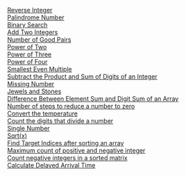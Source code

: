 [Reverse Integer](https://leetcode.com/problems/reverse-integer/)<br/>
[Palindrome Number](https://leetcode.com/problems/palindrome-number/)<br/>
[Binary Search](https://leetcode.com/problems/binary-search/)<br/>
[Add Two Integers](https://leetcode.com/problems/add-two-integers/)<br/>
[Number of Good Pairs](https://leetcode.com/problems/number-of-good-pairs/)<br/>
[Power of Two](https://leetcode.com/problems/power-of-two/submissions/874171026/)<br/>
[Power of Three](https://leetcode.com/problems/power-of-three/description/)<br/>
[Power of Four](https://leetcode.com/problems/power-of-four/description/)<br/>
[Smallest Even Multiple](https://leetcode.com/problems/smallest-even-multiple/description/)<br/>
[Subtract the Product and Sum of Digits of an Integer](https://leetcode.com/problems/subtract-the-product-and-sum-of-digits-of-an-integer/description/)<br/>
[Missing Number](https://leetcode.com/problems/missing-number/)<br/>
[Jewels and Stones](https://leetcode.com/problems/jewels-and-stones/)<br/>
[Difference Between Element Sum and Digit Sum of an Array](https://leetcode.com/problems/difference-between-element-sum-and-digit-sum-of-an-array/)<br/>
[Number of steps to reduce a number to zero](https://leetcode.com/problems/number-of-steps-to-reduce-a-number-to-zero/submissions/930002873/)<br/>
[Convert the temperature](https://leetcode.com/problems/convert-the-temperature/)<br/>
[Count the digits that divide a number](https://leetcode.com/problems/count-the-digits-that-divide-a-number/submissions/930011141/)<br/>
[Single Number](https://leetcode.com/problems/single-number/submissions/931081893/)<br/>
[Sqrt(x)](https://leetcode.com/problems/sqrtx/description/)<br/>
[Find Target Indices after sorting an array](https://leetcode.com/problems/find-target-indices-after-sorting-array/)<br/>
[Maximum count of positive and negative integer](https://leetcode.com/problems/maximum-count-of-positive-integer-and-negative-integer/)<br/>
[Count negative integers in a sorted matrix](https://leetcode.com/problems/count-negative-numbers-in-a-sorted-matrix/description/)<br/>
[Calculate Delayed Arrival Time](https://leetcode.com/problems/calculate-delayed-arrival-time/description/)<br/>
